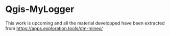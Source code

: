 # Qgis-MyLogger
This work is upcoming and all the material developped have been extracted from https://apps.exploration.tools/dm-minex/
